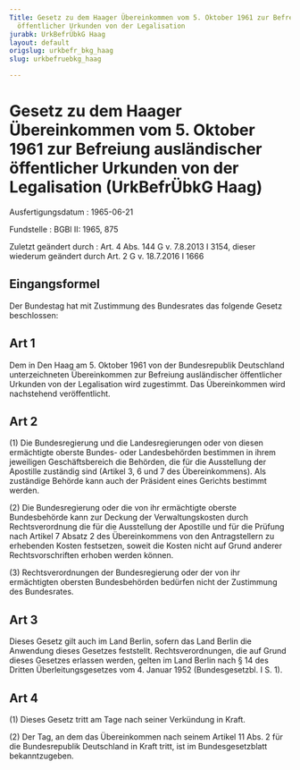 ```yaml
---
Title: Gesetz zu dem Haager Übereinkommen vom 5. Oktober 1961 zur Befreiung ausländischer
  öffentlicher Urkunden von der Legalisation
jurabk: UrkBefrÜbkG Haag
layout: default
origslug: urkbefr_bkg_haag
slug: urkbefruebkg_haag

---
```


# Gesetz zu dem Haager Übereinkommen vom 5. Oktober 1961 zur Befreiung ausländischer öffentlicher Urkunden von der Legalisation (UrkBefrÜbkG Haag)

Ausfertigungsdatum
:   1965-06-21

Fundstelle
:   BGBl II: 1965, 875

Zuletzt geändert durch
:   Art. 4 Abs. 144 G v. 7.8.2013 I 3154, dieser wiederum geändert durch Art. 2 G v. 18.7.2016 I 1666


## Eingangsformel

Der Bundestag hat mit Zustimmung des Bundesrates das folgende Gesetz
beschlossen:


## Art 1

Dem in Den Haag am 5. Oktober 1961 von der Bundesrepublik Deutschland
unterzeichneten Übereinkommen zur Befreiung ausländischer öffentlicher
Urkunden von der Legalisation wird zugestimmt. Das Übereinkommen wird
nachstehend veröffentlicht.


## Art 2

(1) Die Bundesregierung und die Landesregierungen oder von diesen
ermächtigte oberste Bundes- oder Landesbehörden bestimmen in ihrem
jeweiligen Geschäftsbereich die Behörden, die für die Ausstellung der
Apostille zuständig sind (Artikel 3, 6 und 7 des Übereinkommens). Als
zuständige Behörde kann auch der Präsident eines Gerichts bestimmt
werden.

(2) Die Bundesregierung oder die von ihr ermächtigte oberste
Bundesbehörde kann zur Deckung der Verwaltungskosten durch
Rechtsverordnung die für die Ausstellung der Apostille und für die
Prüfung nach Artikel 7 Absatz 2 des Übereinkommens von den
Antragstellern zu erhebenden Kosten festsetzen, soweit die Kosten
nicht auf Grund anderer Rechtsvorschriften erhoben werden können.

(3) Rechtsverordnungen der Bundesregierung oder der von ihr
ermächtigten obersten Bundesbehörden bedürfen nicht der Zustimmung des
Bundesrates.


## Art 3

Dieses Gesetz gilt auch im Land Berlin, sofern das Land Berlin die
Anwendung dieses Gesetzes feststellt. Rechtsverordnungen, die auf
Grund dieses Gesetzes erlassen werden, gelten im Land Berlin nach § 14
des Dritten Überleitungsgesetzes vom 4. Januar 1952 (Bundesgesetzbl. I
S. 1).


## Art 4

(1) Dieses Gesetz tritt am Tage nach seiner Verkündung in Kraft.

(2) Der Tag, an dem das Übereinkommen nach seinem Artikel 11 Abs. 2
für die Bundesrepublik Deutschland in Kraft tritt, ist im
Bundesgesetzblatt bekanntzugeben.

